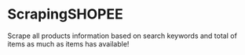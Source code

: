 # ScrapingSHOPEE
Scrape all products information based on search keywords and total of items as much as items has available!
